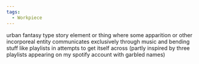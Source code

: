 ```yaml
---
tags:
  - Workpiece
---
```

urban fantasy type story element or thing where some apparition or other incorporeal entity communicates exclusively through music and bending stuff like playlists in attempts to get itself across
(partly inspired by three playlists appearing on my spotify account with garbled names)